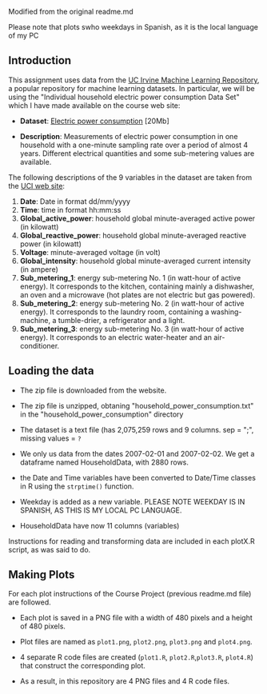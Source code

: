 Modified from the original readme.md

Please note that plots swho weekdays in Spanish, as it is the local language of my PC
## Introduction

This assignment uses data from
the <a href="http://archive.ics.uci.edu/ml/">UC Irvine Machine
Learning Repository</a>, a popular repository for machine learning
datasets. In particular, we will be using the "Individual household
electric power consumption Data Set" which I have made available on
the course web site:


* <b>Dataset</b>: <a href="https://d396qusza40orc.cloudfront.net/exdata%2Fdata%2Fhousehold_power_consumption.zip">Electric power consumption</a> [20Mb]

* <b>Description</b>: Measurements of electric power consumption in
one household with a one-minute sampling rate over a period of almost
4 years. Different electrical quantities and some sub-metering values
are available.


The following descriptions of the 9 variables in the dataset are taken
from
the <a href="https://archive.ics.uci.edu/ml/datasets/Individual+household+electric+power+consumption">UCI
web site</a>:

<ol>
<li><b>Date</b>: Date in format dd/mm/yyyy </li>
<li><b>Time</b>: time in format hh:mm:ss </li>
<li><b>Global_active_power</b>: household global minute-averaged active power (in kilowatt) </li>
<li><b>Global_reactive_power</b>: household global minute-averaged reactive power (in kilowatt) </li>
<li><b>Voltage</b>: minute-averaged voltage (in volt) </li>
<li><b>Global_intensity</b>: household global minute-averaged current intensity (in ampere) </li>
<li><b>Sub_metering_1</b>: energy sub-metering No. 1 (in watt-hour of active energy). It corresponds to the kitchen, containing mainly a dishwasher, an oven and a microwave (hot plates are not electric but gas powered). </li>
<li><b>Sub_metering_2</b>: energy sub-metering No. 2 (in watt-hour of active energy). It corresponds to the laundry room, containing a washing-machine, a tumble-drier, a refrigerator and a light. </li>
<li><b>Sub_metering_3</b>: energy sub-metering No. 3 (in watt-hour of active energy). It corresponds to an electric water-heater and an air-conditioner.</li>
</ol>

## Loading the data

* The zip file is downloaded from the website. 
* The zip file is unzipped, obtaning "household_power_consumption.txt" in the "household_power_consumption" directory
* The dataset is a text file (has 2,075,259 rows and 9 columns. sep = ";", missing values = `?`

* We only us data from the dates 2007-02-01 and
2007-02-02. We get a dataframe named HouseholdData, with 2880 rows. 

* the Date and Time variables have been converted to
Date/Time classes in R using the `strptime()` function.

* Weekday is added as a new variable. PLEASE NOTE WEEKDAY IS IN SPANISH, AS THIS IS MY LOCAL PC LANGUAGE.
* HouseholdData have now 11 columns (variables)

Instructions for reading and transforming data are included in each plotX.R script, as was said to do. 

## Making Plots

For each plot instructions of the Course Project (previous readme.md file) are followed.  

* Each plot is saved in a PNG file with a width of 480
pixels and a height of 480 pixels.

* Plot files are named as `plot1.png`, `plot2.png`, `plot3.png` and `plot4.png`.

* 4 separate R code files are created (`plot1.R`, `plot2.R`,`plot3.R`, `plot4.R`) that
construct the corresponding plot. 

* As a result, in this repository are 4 PNG files and 4 R code files.

